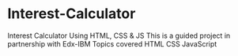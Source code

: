 # Interest-Calculator
Interest Calculator Using HTML, CSS &amp; JS
This is a guided project in partnership with Edx-IBM
Topics covered
HTML
CSS
JavaScript